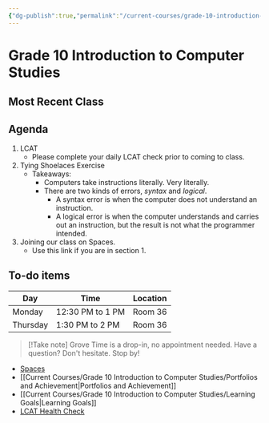 ```yaml
---
{"dg-publish":true,"permalink":"/current-courses/grade-10-introduction-to-computer-studies/daily-updates/section-1/home/","dgHomeLink":false,"dgPassFrontmatter":false}
---
```


# Grade 10 Introduction to Computer Studies
## Most Recent Class

<div class="transclusion internal-embed is-loaded"><div class="markdown-embed">

<div class="markdown-embed-title">



</div>


## Agenda
1. LCAT
	* Please complete your daily LCAT check prior to coming to class.
2. Tying Shoelaces Exercise
	* Takeaways:
		* Computers take instructions literally. Very literally.
		* There are two kinds of errors, *syntax* and *logical*.
			* A syntax error is when the computer does not understand an instruction.
			* A logical error is when the computer understands and carries out an instruction, but the result is not what the programmer intended.
3. Joining our class on Spaces.
	* Use this link if you are in section 1.
## To-do items

</div></div>


<div class="transclusion internal-embed is-loaded"><div class="markdown-embed">

<div class="markdown-embed-title">



</div>


Day|Time|Location
-|-|-
Monday|12:30 PM to 1 PM|Room 36
Thursday|1:30 PM to 2 PM|Room 36
> [!Take note]
> Grove Time  is a drop-in, no appointment needed. Have a question? Don't hesitate. Stop by! 

</div></div>


<div class="transclusion internal-embed is-loaded"><div class="markdown-embed">

<div class="markdown-embed-title">



</div>


* [Spaces](https://ca.spacesedu.com/)
* [[Current Courses/Grade 10 Introduction to Computer Studies/Portfolios and Achievement|Portfolios and Achievement]]
* [[Current Courses/Grade 10 Introduction to Computer Studies/Learning Goals|Learning Goals]]
* [LCAT Health Check](https://lcat.lcs.on.ca)

</div></div>
